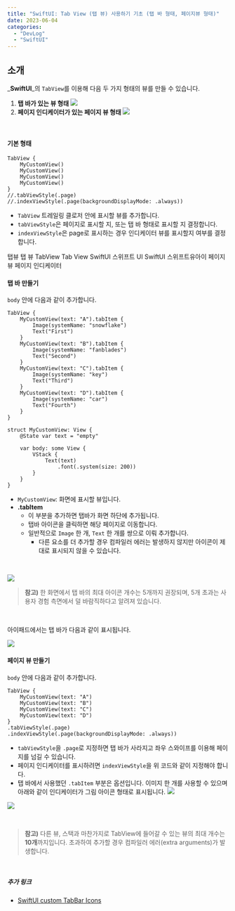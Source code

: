 ```yaml
---
title: "SwiftUI: Tab View (탭 뷰) 사용하기 기초 (탭 바 형태, 페이지뷰 형태)"
date: 2023-06-04
categories: 
  - "DevLog"
  - "SwiftUI"
---
```


## **소개**

_**SwiftUI**_의 `TabView`를 이용해 다음 두 가지 형태의 뷰를 만들 수 있습니다.

1. **탭 바가 있는 뷰 형태** ![](./assets/img/wp-content/uploads/2023/06/스크린샷-2023-06-04-오후-11.23.49-복사본.jpg)
2. **페이지 인디케이터가 있는 페이지 뷰 형태** ![](https://media.giphy.com/media/v1.Y2lkPTc5MGI3NjExNjIyMjVhYjQ1YThmOTJkZjE0OWI5ZmMzMzRlZGY3NjBmYzhmODBhNSZlcD12MV9pbnRlcm5hbF9naWZzX2dpZklkJmN0PWc/WXuD4g170EIFry3x1y/giphy.gif)

 

#### **기본 형태**

```
TabView {
    MyCustomView()
    MyCustomView()
    MyCustomView()
    MyCustomView()
}
//.tabViewStyle(.page)
//.indexViewStyle(.page(backgroundDisplayMode: .always))
```

- `TabView` 트레일링 클로저 안에 표시할 뷰를 추가합니다.
- `tabViewStyle`은 페이지로 표시할 지, 또는 탭 바 형태로 표시할 지 결정합니다.
- `indexViewStyle`은 page로 표시하는 경우 인디케이터 뷰를 표시할지 여부를 결정합니다.

탭뷰 탭 뷰 TabView Tab View SwiftUI 스위프트 UI SwiftUI 스위프트유아이 페이지뷰 페이지 인디케이터

#### **탭 바 만들기**

`body` 안에 다음과 같이 추가합니다.

```
TabView {
    MyCustomView(text: "A").tabItem {
        Image(systemName: "snowflake")
        Text("First")
    }
    MyCustomView(text: "B").tabItem {
        Image(systemName: "fanblades")
        Text("Second")
    }
    MyCustomView(text: "C").tabItem {
        Image(systemName: "key")
        Text("Third")
    }
    MyCustomView(text: "D").tabItem {
        Image(systemName: "car")
        Text("Fourth")
    }
}
```

```
struct MyCustomView: View {
    @State var text = "empty"
    
    var body: some View {
        VStack {
            Text(text)
                .font(.system(size: 200))
        }
    }
}
```

- `MyCustomView`: 화면에 표시할 뷰입니다.
- **.tabItem**
    - 이 부분을 추가하면 탭바가 화면 하단에 추가됩니다.
    - 탭바 아이콘을 클릭하면 해당 페이지로 이동합니다.
    - 일반적으로 `Image` 한 개, `Text` 한 개를 쌍으로 이뤄 추가합니다.
        - 다른 요소를 더 추가할 경우 컴파일러 에러는 발생하지 않지만 아이콘이 제대로 표시되지 않을 수 있습니다.

 

![](https://media.giphy.com/media/v1.Y2lkPTc5MGI3NjExM2JiMDZkZTE5ZDlmZjAzMzcyNjc3ZDRmYWVlYmI4ZTUzZDdkYjQwNSZlcD12MV9pbnRlcm5hbF9naWZzX2dpZklkJmN0PWc/ouTGFBY48y2jcE7DqN/giphy.gif)

> **참고)** 한 화면에서 탭 바의 최대 아이콘 개수는 5개까지 권장되며, 5개 초과는 사용자 경험 측면에서 덜 바람직하다고 알려져 있습니다.

 

아이패드에서는 탭 바가 다음과 같이 표시됩니다.

![](./assets/img/wp-content/uploads/2023/06/스크린샷-2023-06-04-오후-11.44.40-복사본.jpg)

#### **페이지 뷰 만들기**

`body` 안에 다음과 같이 추가합니다.

```
TabView {
    MyCustomView(text: "A")
    MyCustomView(text: "B")
    MyCustomView(text: "C")
    MyCustomView(text: "D")
}
.tabViewStyle(.page)
.indexViewStyle(.page(backgroundDisplayMode: .always))
```

- `tabViewStyle`을 `.page`로 지정하면 탭 바가 사라지고 좌우 스와이프를 이용해 페이지를 넘길 수 있습니다.
- 페이지 인디케이터를 표시하려면 `indexViewStyle`을 위 코드와 같이 지정해야 합니다.
- 탭 바에서 사용했던 `.tabItem` 부분은 옵션입니다. 이미지 한 개를 사용할 수 있으며 아래와 같이 인디케이터가 그림 아이콘 형태로 표시됩니다. ![](./assets/img/wp-content/uploads/2023/06/스크린샷-2023-06-04-오후-11.48.46.png)

![](https://media.giphy.com/media/v1.Y2lkPTc5MGI3NjExMzllYzUxYWVjNGJlZTNhZTA0OTliZjY5OWE5MmJiZGE0MTAzOWM0NiZlcD12MV9pbnRlcm5hbF9naWZzX2dpZklkJmN0PWc/ihcOVdvzjkg1TitSi7/giphy.gif)

 

> **참고)** 다른 뷰, 스택과 마찬가지로 TabView에 들어갈 수 있는 뷰의 최대 개수는 **10개**까지입니다. 초과하여 추가할 경우 컴파일러 에러(extra arguments)가 발생합니다.

 

##### **추가 링크**

- [SwiftUI custom TabBar Icons](https://stackoverflow.com/questions/59215407/swiftui-custom-tabbar-icons?rq=4)
